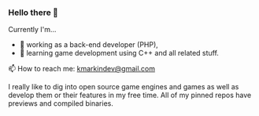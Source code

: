 ### Hello there 👋

Currently I'm...
- 💼 working as a back-end developer (PHP),
- 🌱 learning game development using C++ and all related stuff.

📫 How to reach me: kmarkindev@gmail.com

I really like to dig into open source game engines and games as well as develop them or their features in my free time.
All of my pinned repos have previews and compiled binaries.
